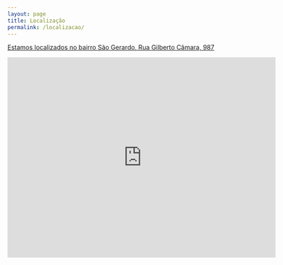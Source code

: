 ```yaml
---
layout: page
title: Localização
permalink: /localizacao/
---
```


[Estamos localizados no bairro São Gerardo, Rua Gilberto Câmara, 987](https://www.google.com.br/maps/place/Academia+Boa+Forma/@-3.7831041,-38.5949856,12z/data=!4m8!1m2!2m1!1sacademia+boa+forma+fortaleza!3m4!1s0x7c74984793190a1:0x44e81a3123baa268!8m2!3d-3.728492!4d-38.5613589?hl=pt-BR)
<div class="localizacao">
  <iframe src="https://www.google.com/maps/embed?pb=!1m18!1m12!1m3!1d127395.9801545682!2d-38.59498559429395!3d-3.783104131504095!2m3!1f0!2f0!3f0!3m2!1i1024!2i768!4f13.1!3m3!1m2!1s0x7c74984793190a1%3A0x44e81a3123baa268!2sAcademia+Boa+Forma!5e0!3m2!1spt-BR!2sbr!4v1493423840054" width="600" height="450" frameborder="0" style="border:0" allowfullscreen></iframe>
</div>
